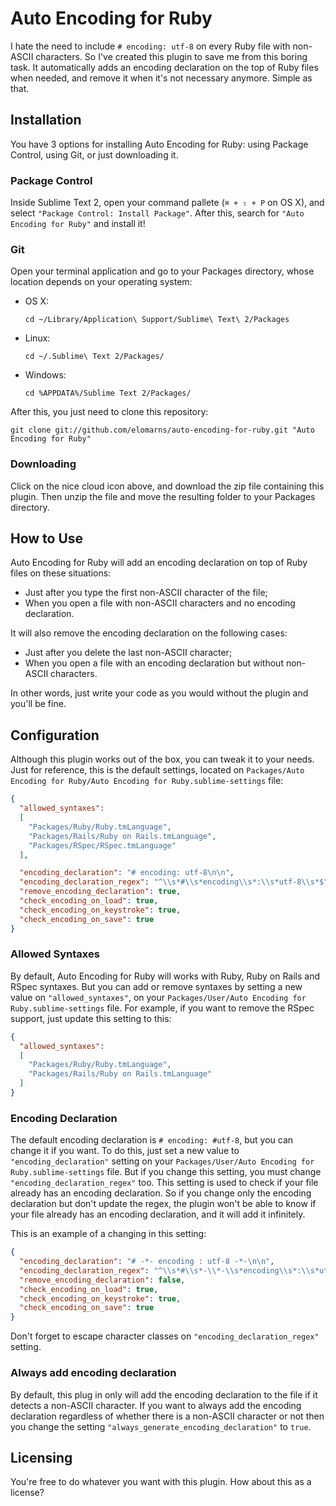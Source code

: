 # Auto Encoding for Ruby

I hate the need to include `# encoding: utf-8` on every Ruby file with non-ASCII characters. So I've created this plugin to save me from this boring task. It automatically adds an encoding declaration on the top of Ruby files when needed, and remove it when it's not necessary anymore. Simple as that.

## Installation

You have 3 options for installing Auto Encoding for Ruby: using Package Control, using Git, or just downloading it.

### Package Control

Inside Sublime Text 2, open your command pallete (`⌘ + ⇧ + P` on OS X), and select `"Package Control: Install Package"`. After this, search for `"Auto Encoding for Ruby"` and install it!

### Git

Open your terminal application and go to your Packages directory, whose location depends on your operating system:

* OS X:

    ```shell
    cd ~/Library/Application\ Support/Sublime\ Text\ 2/Packages
    ```

* Linux:

    ```shell
    cd ~/.Sublime\ Text 2/Packages/
    ```

* Windows:

    ```shell
    cd %APPDATA%/Sublime Text 2/Packages/
    ```

After this, you just need to clone this repository:

```shell
git clone git://github.com/elomarns/auto-encoding-for-ruby.git "Auto Encoding for Ruby"
```

### Downloading

Click on the nice cloud icon above, and download the zip file containing this plugin. Then unzip the file and move the resulting folder to your Packages directory.

## How to Use

Auto Encoding for Ruby will add an encoding declaration on top of Ruby files on these situations:

* Just after you type the first non-ASCII character of the file;
* When you open a file with non-ASCII characters and no encoding declaration.

It will also remove the encoding declaration on the following cases:

* Just after you delete the last non-ASCII character;
* When you open a file with an encoding declaration but without non-ASCII characters.

In other words, just write your code as you would without the plugin and you'll be fine.

## Configuration

Although this plugin works out of the box, you can tweak it to your needs. Just for reference, this is the default settings, located on `Packages/Auto Encoding for Ruby/Auto Encoding for Ruby.sublime-settings` file:

```json
{
  "allowed_syntaxes":
  [
    "Packages/Ruby/Ruby.tmLanguage",
    "Packages/Rails/Ruby on Rails.tmLanguage",
    "Packages/RSpec/RSpec.tmLanguage"
  ],

  "encoding_declaration": "# encoding: utf-8\n\n",
  "encoding_declaration_regex": "^\\s*#\\s*encoding\\s*:\\s*utf-8\\s*$",
  "remove_encoding_declaration": true,
  "check_encoding_on_load": true,
  "check_encoding_on_keystroke": true,
  "check_encoding_on_save": true
}
```

### Allowed Syntaxes

By default, Auto Encoding for Ruby will works with Ruby, Ruby on Rails and RSpec syntaxes. But you can add or remove syntaxes by setting a new value on `"allowed_syntaxes"`, on your `Packages/User/Auto Encoding for Ruby.sublime-settings` file. For example, if you want to remove the RSpec support, just update this setting to this:

```json
{
  "allowed_syntaxes":
  [
    "Packages/Ruby/Ruby.tmLanguage",
    "Packages/Rails/Ruby on Rails.tmLanguage"
  ]
}
```

### Encoding Declaration

The default encoding declaration is `# encoding: #utf-8`, but you can change it if you want. To do this, just set a new value to `"encoding_declaration"` setting on your `Packages/User/Auto Encoding for Ruby.sublime-settings` file. But if you change this setting, you must change `"encoding_declaration_regex"` too. This setting is used to check if your file already has an encoding declaration. So if you change only the encoding declaration but don't update the regex, the plugin won't be able to know if your file already has an encoding declaration, and it will add it infinitely.

This is an example of a changing in this setting:

```json
{
  "encoding_declaration": "# -*- encoding : utf-8 -*-\n\n",
  "encoding_declaration_regex": "^\\s*#\\s*-\\*-\\s*encoding\\s*:\\s*utf-8\\s*-\\*-\\s*$",
  "remove_encoding_declaration": false,
  "check_encoding_on_load": true,
  "check_encoding_on_keystroke": true,
  "check_encoding_on_save": true
}
```

Don't forget to escape character classes on `"encoding_declaration_regex"` setting.

### Always add encoding declaration

By default, this plug in only will add the encoding declaration to the file if it detects a non-ASCII character. If you want to always add the encoding declaration regardless of whether there is a non-ASCII character or not then you change the setting `"always_generate_encoding_declaration"` to `true`.
## Licensing

You're free to do whatever you want with this plugin. How about this as a license?
